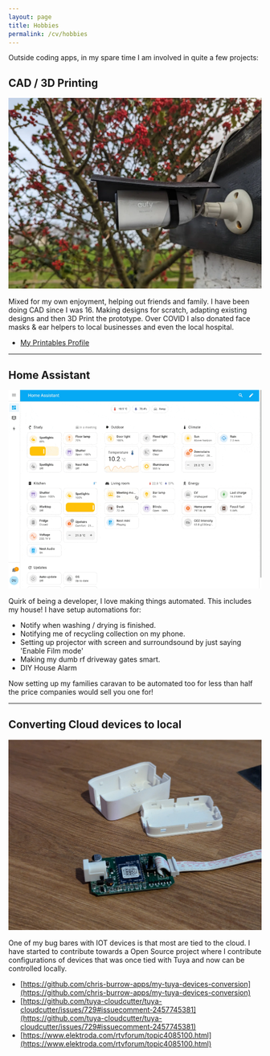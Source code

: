 ```yaml
---
layout: page
title: Hobbies
permalink: /cv/hobbies
---
```

Outside coding apps, in my spare time I am involved in quite a few projects:

## CAD / 3D Printing

![Example 3D Print](/images/hobbies/3d_printing.webp)

Mixed for my own enjoyment, helping out friends and family. I have been doing CAD since I was 16. Making designs for scratch, adapting existing designs and then 3D Print the prototype. Over COVID I also donated face masks & ear helpers to local businesses and even the local hospital.

* [My Printables Profile](https://www.printables.com/@Chris173972_549133/models)

---

## Home Assistant

![Home Assistant Example](/images/home_assistant.gif)

Quirk of being a developer, I love making things automated. This includes my house! I have setup automations for:

* Notify when washing / drying is finished.
* Notifying me of recycling collection on my phone.
* Setting up projector with screen and surroundsound by just saying 'Enable Film mode'
* Making my dumb rf driveway gates smart.
* DIY House Alarm

Now setting up my families caravan to be automated too for less than half the price companies would sell you one for!

---

## Converting Cloud devices to local

![Tuya Cloudcutter Device](/images/hobbies/tuya_cloudcutter.jpg)

One of my bug bares with IOT devices is that most are tied to the cloud. I have started to contribute towards a Open Source project where I contribute configurations of devices that was once tied with Tuya and now can be controlled locally.

* [https://github.com/chris-burrow-apps/my-tuya-devices-conversion](https://github.com/chris-burrow-apps/my-tuya-devices-conversion)
* [https://github.com/tuya-cloudcutter/tuya-cloudcutter/issues/729#issuecomment-2457745381](https://github.com/tuya-cloudcutter/tuya-cloudcutter/issues/729#issuecomment-2457745381)
* [https://www.elektroda.com/rtvforum/topic4085100.html](https://www.elektroda.com/rtvforum/topic4085100.html)
